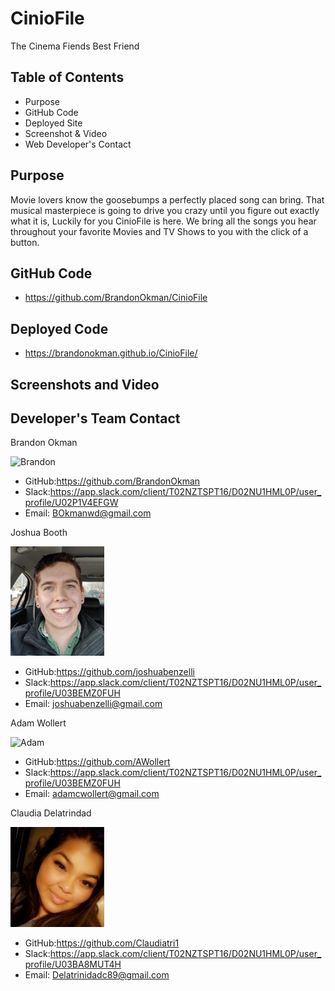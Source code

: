 # CinioFile 
The Cinema Fiends Best Friend

## Table of Contents
* Purpose
* GitHub Code
* Deployed Site
* Screenshot & Video
* Web Developer's Contact

## Purpose
Movie lovers know the goosebumps a perfectly placed song can bring. That musical masterpiece is going to drive you crazy until you figure out exactly what it is, Luckily for you CinioFile is here. We bring all the songs you hear throughout your favorite Movies and TV Shows to you with the click of a button.

## GitHub Code
* https://github.com/BrandonOkman/CinioFile
## Deployed Code
* https://brandonokman.github.io/CinioFile/

## Screenshots and Video


## Developer's Team Contact

Brandon Okman

<img width="150" alt="Brandon" src="https://user-images.githubusercontent.com/87589924/146662823-29aeef3c-9f95-4c14-9b4f-1c58aeeebb40.png">

* GitHub:https://github.com/BrandonOkman
* Slack:https://app.slack.com/client/T02NZTSPT16/D02NU1HML0P/user_profile/U02P1V4EFGW
* Email: BOkmanwd@gmail.com

Joshua Booth

<img width="150" alt="Josh" src="/images/Josh.png">

* GitHub:https://github.com/joshuabenzelli
* Slack:https://app.slack.com/client/T02NZTSPT16/D02NU1HML0P/user_profile/U03BEMZ0FUH
* Email: joshuabenzelli@gmail.com

Adam Wollert

<img width="150" alt="Adam" src="">

* GitHub:https://github.com/AWollert
* Slack:https://app.slack.com/client/T02NZTSPT16/D02NU1HML0P/user_profile/U03BEMZ0FUH
* Email: adamcwollert@gmail.com

Claudia Delatrindad

<img width="150" alt="Claudia" src="/images/claudia.png">

* GitHub:https://github.com/Claudiatri1
* Slack:https://app.slack.com/client/T02NZTSPT16/D02NU1HML0P/user_profile/U03BA8MUT4H
* Email: Delatrinidadc89@gmail.com